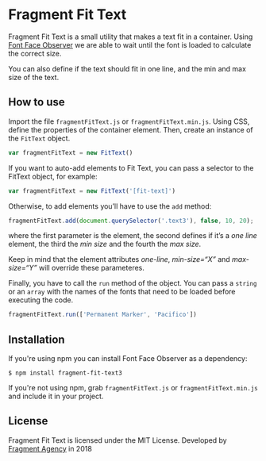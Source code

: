 # Fragment Fit Text

Fragment Fit Text is a small utility that makes a text fit in a container. Using [Font Face Observer](https://github.com/bramstein/fontfaceobserver/) we are able to wait until the font is loaded to calculate the correct size.

You can also define if the text should fit in one line, and the min and max size of the text.

## How to use

Import the file `fragmentFitText.js` or `fragmentFitText.min.js`. Using CSS, define the properties of the container element. Then, create an instance of the `FitText` object.

```js
var fragmentFitText = new FitText()
```

If you want to auto-add elements to Fit Text, you can pass a selector to the FitText object, for example:

```js
var fragmentFitText = new FitText('[fit-text]')
```

Otherwise, to add elements you’ll have to use the `add` method:

```js
fragmentFitText.add(document.querySelector('.text3'), false, 10, 20);
```

where the first parameter is the element, the second defines if it’s a *one line* element, the third the *min size* and the fourth the *max size*.

Keep in mind that the element attributes *one-line*, *min-size=“X”* and *max-size=“Y”* will override these parameteres.

Finally, you have to call the `run` method of the object. You can pass a `string` or an `array` with the names of the fonts that need to be loaded before executing the code.

```js
fragmentFitText.run(['Permanent Marker', 'Pacifico'])
```

## Installation

If you're using npm you can install Font Face Observer as a dependency:

```shell
$ npm install fragment-fit-text3
```

If you're not using npm, grab `fragmentFitText.js` or `fragmentFitText.min.js` and include it in your project.

## License

Fragment Fit Text is licensed under the MIT License. Developed by [Fragment Agency](https://www.fragment.agency) in 2018
